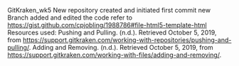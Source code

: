 GitKraken_wk5
New repository created and initiated first commit
new Branch added and edited the code refer to https://gist.github.com/cpjobling/1988786#file-html5-template-html
Resources used:
Pushing and Pulling. (n.d.). Retrieved October 5, 2019, from https://support.gitkraken.com/working-with-repositories/pushing-and-pulling/.
Adding and Removing. (n.d.). Retrieved October 5, 2019, from https://support.gitkraken.com/working-with-files/adding-and-removing/.